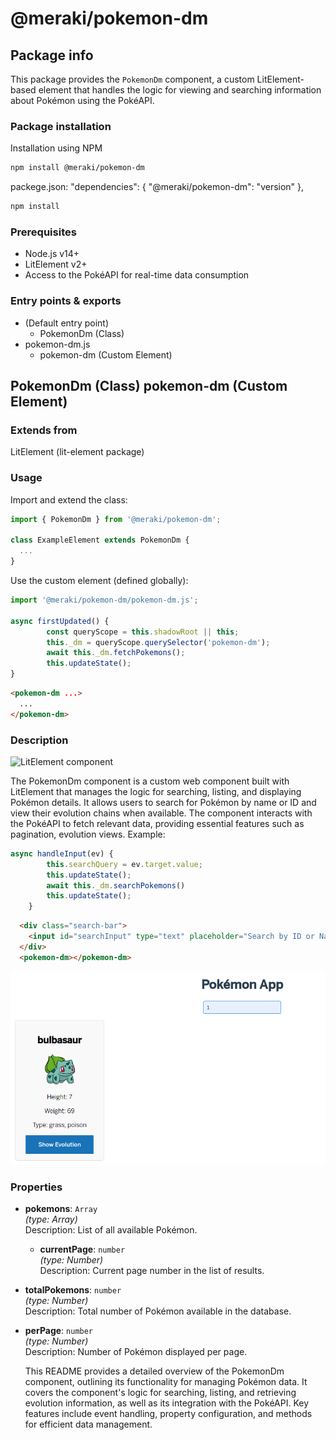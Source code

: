 # @meraki/pokemon-dm

## Package info

This package provides the `PokemonDm` component, a custom LitElement-based element that handles the logic for viewing and searching information about Pokémon using the PokéAPI.

### Package installation

Installation using NPM

```bash
npm install @meraki/pokemon-dm
```

packege.json:  "dependencies": {
    "@meraki/pokemon-dm": "version"
  },
 
```bash
npm install 
``` 

### Prerequisites

- Node.js v14+
- LitElement v2+
- Access to the PokéAPI for real-time data consumption

### Entry points & exports

- (Default entry point)
  - PokemonDm (Class)
- pokemon-dm.js
  - pokemon-dm (Custom Element)


## PokemonDm (Class) pokemon-dm (Custom Element) 

### Extends from

LitElement (lit-element package)

### Usage

Import and extend the class:

```js
import { PokemonDm } from '@meraki/pokemon-dm';

class ExampleElement extends PokemonDm {
  ...
}
```

Use the custom element (defined globally):

```js
import '@meraki/pokemon-dm/pokemon-dm.js';

async firstUpdated() {
        const queryScope = this.shadowRoot || this;
        this._dm = queryScope.querySelector('pokemon-dm');
        await this._dm.fetchPokemons();
        this.updateState();
}
```

```html
<pokemon-dm ...>
  ...
</pokemon-dm>
```

### Description

![LitElement component](https://img.shields.io/badge/litElement-component-blue.svg)

The PokemonDm component is a custom web component built with LitElement that manages the logic for searching, listing, and displaying Pokémon details. It allows users to search for Pokémon by name or ID and view their evolution chains when available. The component interacts with the PokéAPI to fetch relevant data, providing essential features such as pagination, evolution views.
Example:

```js
async handleInput(ev) {
        this.searchQuery = ev.target.value;
        this.updateState();
        await this._dm.searchPokemons()
        this.updateState();
    }
```

```html
  <div class="search-bar">
    <input id="searchInput" type="text" placeholder="Search by ID or Name" @input="${this.handleInput}">
  </div>
  <pokemon-dm></pokemon-dm>
```
![search](resource/search.png)


### Properties

- **pokemons**: `Array`  
  _(type: Array)_  
  Description: List of all available Pokémon.

  - **currentPage**: `number`  
  _(type: Number)_  
  Description: Current page number in the list of results.

- **totalPokemons**: `number`  
  _(type: Number)_  
  Description: Total number of Pokémon available in the database.

- **perPage**: `number`  
  _(type: Number)_  
  Description: Number of Pokémon displayed per page.

  This README provides a detailed overview of the PokemonDm component, outlining its functionality for managing Pokémon data. It covers the component's logic for searching, listing, and retrieving evolution information, as well as its integration with the PokéAPI. Key features include event handling, property configuration, and methods for efficient data management.